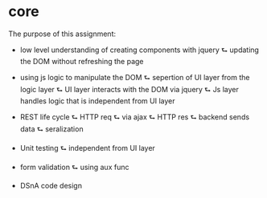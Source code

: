 # core
The purpose of this assignment: 
- low level understanding of creating components with jquery 
    ⮑ updating the DOM without refreshing the page

- using js logic to manipulate the DOM 
    ⮑ sepertion of UI layer from the logic layer 
        ⮑ UI layer interacts with the DOM via jquery 
        ⮑ Js layer handles logic that is independent from UI layer 

- REST life cycle 
    ⮑ HTTP req 
        ⮑ via ajax 
    ⮑ HTTP res 
        ⮑ backend sends data 
    ⮑ seralization 

- Unit testing 
    ⮑ independent from UI layer 

- form validation 
    ⮑ using aux func 

- DSnA code design 